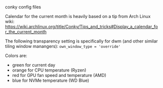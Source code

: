 conky config files  

Calendar for the current month is heavily based on a tip from Arch Linux wiki:  
https://wiki.archlinux.org/title/Conky/Tips_and_tricks#Display_a_calendar_for_the_current_month  

The following transparency setting is specifically for dwm (and other similar tiling window manangers):
`own_window_type = 'override'`

Colors are:
+ green for current day
+ orange for CPU temperature (Ryzen)
+ red for GPU fan speed and temperature (AMD)
+ blue for NVMe temperature (WD Blue)
